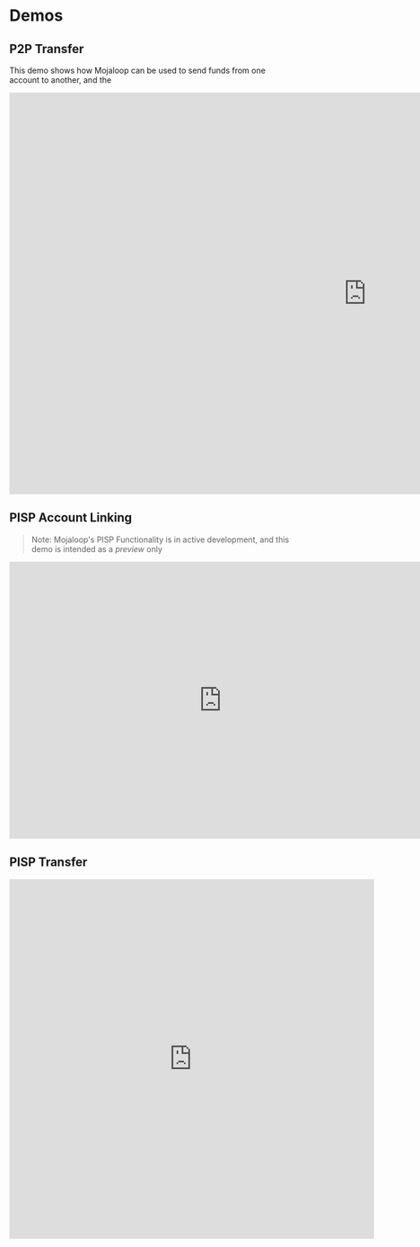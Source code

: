 # Demos


## P2P Transfer

This demo shows how Mojaloop can be used to send funds from one account to another, and the 

<iframe width="1271" height="715" src="https://www.youtube.com/embed/CKLO-xSy0KU" frameborder="0" allow="accelerometer; autoplay; clipboard-write; encrypted-media; gyroscope; picture-in-picture" allowfullscreen></iframe>

<!-- ## Mechant Request To Pay

[ todo - not sure about this]
 -->

## PISP Account Linking

> Note: Mojaloop's PISP Functionality is in active development, and this demo is intended as a _preview_ only

<iframe width="755" height="493" src="https://www.youtube.com/embed/waf1fqlKeFM" frameborder="0" allow="accelerometer; autoplay; clipboard-write; encrypted-media; gyroscope; picture-in-picture" allowfullscreen></iframe>

## PISP Transfer

<iframe width="650" height="640" src="https://www.youtube.com/embed/pc-ozg6_wHo" frameborder="0" allow="accelerometer; autoplay; clipboard-write; encrypted-media; gyroscope; picture-in-picture" allowfullscreen></iframe>